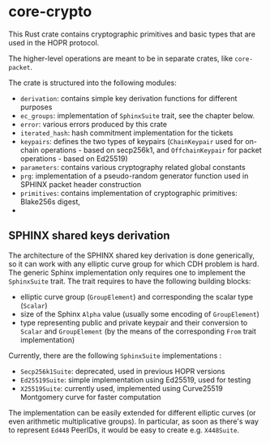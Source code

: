 # core-crypto

This Rust crate contains cryptographic primitives and basic types that
are used in the HOPR protocol.

The higher-level operations are meant to be in separate crates, like `core-packet`.

The crate is structured into the following modules:

- `derivation`:  contains simple key derivation functions for different purposes
- `ec_groups`: implementation of `SphinxSuite` trait, see the chapter below.
- `error`: various errors produced by this crate
- `iterated_hash`: hash commitment implementation for the tickets
- `keypairs`: defines the two types of keypairs (`ChainKeypair` used for on-chain operations - based on secp256k1, and `OffchainKeypair` for packet operations - based on Ed25519)
- `parameters`: contains various cryptography related global constants
- `prg`: implementation of a pseudo-random generator function used in SPHINX packet header construction
- `primitives`: contains implementation of cryptographic primitives: Blake256s digest,  
- 

## SPHINX shared keys derivation

The architecture of the SPHINX shared key derivation is done generically, so it can work with any elliptic curve group for which CDH problem is
hard. The generic Sphinx implementation only requires one to implement the `SphinxSuite` trait.
The trait requires to have the following building blocks:
- elliptic curve group (`GroupElement`) and corresponding the scalar type (`Scalar`)
- size of the Sphinx `Alpha` value (usually some encoding of `GroupElement`)
- type representing public and private keypair and their conversion to `Scalar` and `GroupElement` (by the means of the corresponding `From` trait implementation)

Currently, there are the following `SphinxSuite` implementations :
- `Secp256k1Suite`: deprecated, used in previous HOPR versions
- `Ed25519Suite`: simple implementation using Ed25519, used for testing
- `X25519Suite`: currently used, implemented using Curve25519 Montgomery curve for faster computation

The implementation can be easily extended for different elliptic curves (or even arithmetic multiplicative groups).
In particular, as soon as there's way to represent `Ed448` PeerIDs, it would be easy to create e.g. `X448Suite`.